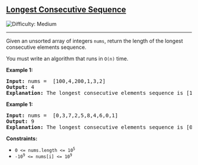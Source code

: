 <h2><a href="https://leetcode.com/problems/longest-consecutive-sequence">Longest Consecutive Sequence</a></h2> <img src='https://img.shields.io/badge/Difficulty-Medium-orange' alt='Difficulty: Medium' /><hr>
Given an unsorted array of integers <code>nums</code>, return the length of the longest consecutive elements sequence.

You must write an algorithm that runs in <code>O(n)</code> time.

<p><strong class="example">Example 1:</strong></p>

<pre>
<strong>Input:</strong> nums =  [100,4,200,1,3,2]
<strong>Output:</strong> 4
<strong>Explanation:</strong> The longest consecutive elements sequence is [1, 2, 3, 4]. Therefore its length is 4.
</pre>


<p><strong class="example">Example 1:</strong></p>
<pre>
<strong>Input:</strong> nums =  [0,3,7,2,5,8,4,6,0,1]
<strong>Output:</strong> 9
<strong>Explanation:</strong> The longest consecutive elements sequence is [0,1,2,3,4,5,6,7,8]. Therefore its length is 9.
</pre>

<p><strong>Constraints:</strong></p>

<ul>
	<li><code>0 &lt;= nums.length &lt;= 10<sup>5</code></li>
  <li><code>-10<sup>9</sup> &lt;= nums[i] &lt;= 10<sup>9</code></li>
</ul>
